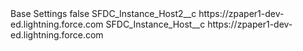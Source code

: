 <?xml version="1.0" encoding="UTF-8"?>
<CustomMetadata xmlns="http://soap.sforce.com/2006/04/metadata" xmlns:xsi="http://www.w3.org/2001/XMLSchema-instance" xmlns:xsd="http://www.w3.org/2001/XMLSchema">
    <label>Base Settings</label>
    <protected>false</protected>
    <values>
        <field>SFDC_Instance_Host2__c</field>
        <value xsi:type="xsd:string">https://zpaper1-dev-ed.lightning.force.com</value>
    </values>
    <values>
        <field>SFDC_Instance_Host__c</field>
        <value xsi:type="xsd:string">https://zpaper1-dev-ed.lightning.force.com</value>
    </values>
</CustomMetadata>
